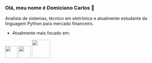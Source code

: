 ### Olá, meu nome é **Domiciano Carlos**  👋
Analista de sistemas, técnico em eletrônica e atualmente estudante da linguagem Python para mercado financeiro.

- Atualmente mais focado em:

<img with="40" height="40" src="https://cdn.jsdelivr.net/gh/devicons/devicon/icons/python/python-original-wordmark.svg" />
<img with="40" height="40" src="https://cdn.jsdelivr.net/gh/devicons/devicon/icons/csharp/csharp-original.svg" />
<img with="60" height="60" src="https://cdn.jsdelivr.net/gh/devicons/devicon/icons/kotlin/kotlin-original-wordmark.svg" />
          
          

<!--
**domiciano-silva/domiciano-silva** is a ✨ _special_ ✨ repository because its `README.md` (this file) appears on your GitHub profile.

Here are some ideas to get you started:

- 🔭 I’m currently working on ...
- 🌱 I’m currently learning ...
- 👯 I’m looking to collaborate on ...
- 🤔 I’m looking for help with ...
- 💬 Ask me about ...
- 📫 How to reach me: ...
- 😄 Pronouns: ...
- ⚡ Fun fact: ...
-->
